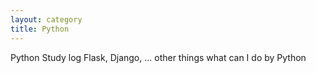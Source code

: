 ```yaml
---
layout: category
title: Python
---
```


Python Study log
Flask, Django, ... other things what can I do by Python
